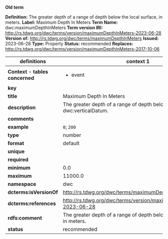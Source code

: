 **Old term**

**Definition:** The greater depth of a range of depth below the local surface, in meters.
**Label:** Maximum Depth In Meters
**Term Name:** dwc:maximumDepthInMeters
**Term version IRI:** http://rs.tdwg.org/dwc/terms/version/maximumDepthInMeters-2023-06-28
**Version of:** http://rs.tdwg.org/dwc/terms/maximumDepthInMeters
**Issued:** 2023-06-28
**Type:** Property
**Status:** recommended
**Replaces:** http://rs.tdwg.org/dwc/terms/version/maximumDepthInMeters-2017-10-06


| definitions | context 1 |
|-|-|
| **Context - tables concerned** | <ul><li>event</li></ul> |
| **key** |  |
| **title** | Maximum Depth In Meters |
| **description** | The greater depth of a range of depth below a dwc:verticalDatum. |
| **comments** |  |
| **example** | `0`; `200` |
| **type** | number |
| **format** | default |
| **unique** |  |
| **required** |  |
| **minimum** | 0.0 |
| **maximum** | 11000.0 |
| **namespace** | dwc |
| **dcterms:isVersionOf** | http://rs.tdwg.org/dwc/terms/maximumDepthInMeters |
| **dcterms:references** | http://rs.tdwg.org/dwc/terms/version/maximumDepthInMeters-2023-06-28 |
| **rdfs:comment** | The greater depth of a range of depth below the local surface, in meters. |
| **status** | recommended |
